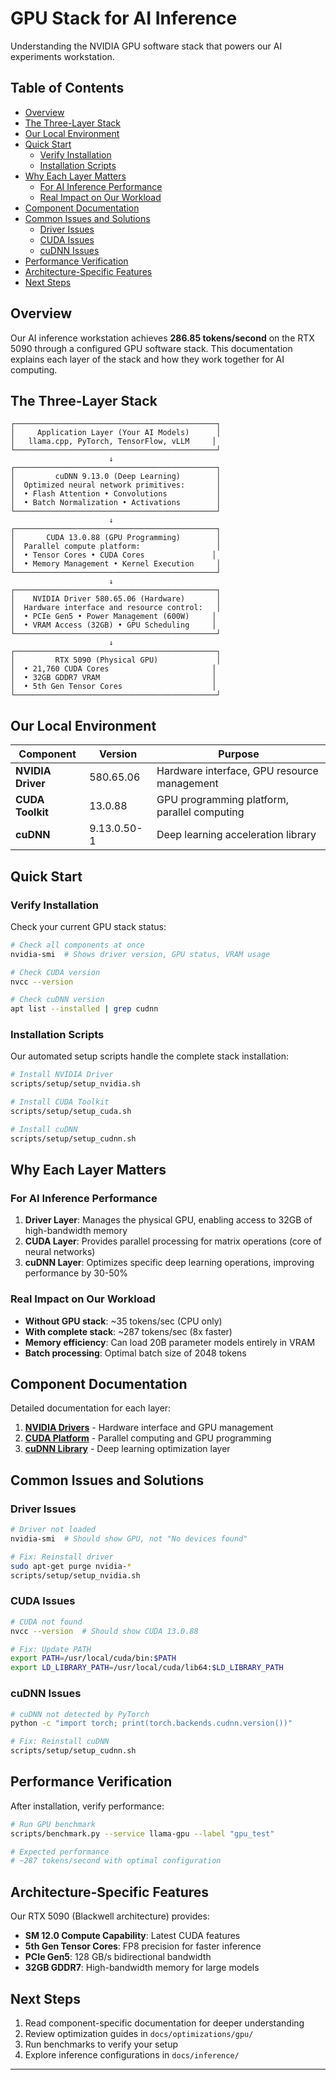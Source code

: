 # GPU Stack for AI Inference

Understanding the NVIDIA GPU software stack that powers our AI experiments workstation.

## Table of Contents

- [Overview](#overview)
- [The Three-Layer Stack](#the-three-layer-stack)
- [Our Local Environment](#our-local-environment)
- [Quick Start](#quick-start)
  - [Verify Installation](#verify-installation)
  - [Installation Scripts](#installation-scripts)
- [Why Each Layer Matters](#why-each-layer-matters)
  - [For AI Inference Performance](#for-ai-inference-performance)
  - [Real Impact on Our Workload](#real-impact-on-our-workload)
- [Component Documentation](#component-documentation)
- [Common Issues and Solutions](#common-issues-and-solutions)
  - [Driver Issues](#driver-issues)
  - [CUDA Issues](#cuda-issues)
  - [cuDNN Issues](#cudnn-issues)
- [Performance Verification](#performance-verification)
- [Architecture-Specific Features](#architecture-specific-features)
- [Next Steps](#next-steps)

## Overview

Our AI inference workstation achieves **286.85 tokens/second** on the RTX 5090 through a configured GPU software stack. This documentation explains each layer of the stack and how they work together for AI computing.

## The Three-Layer Stack

```
┌─────────────────────────────────────────────┐
│     Application Layer (Your AI Models)      │
│   llama.cpp, PyTorch, TensorFlow, vLLM     │
└─────────────────────────────────────────────┘
                      ↓
┌─────────────────────────────────────────────┐
│         cuDNN 9.13.0 (Deep Learning)        │
│  Optimized neural network primitives:       │
│  • Flash Attention • Convolutions           │
│  • Batch Normalization • Activations        │
└─────────────────────────────────────────────┘
                      ↓
┌─────────────────────────────────────────────┐
│       CUDA 13.0.88 (GPU Programming)        │
│  Parallel compute platform:                 │
│  • Tensor Cores • CUDA Cores               │
│  • Memory Management • Kernel Execution     │
└─────────────────────────────────────────────┘
                      ↓
┌─────────────────────────────────────────────┐
│    NVIDIA Driver 580.65.06 (Hardware)       │
│  Hardware interface and resource control:   │
│  • PCIe Gen5 • Power Management (600W)     │
│  • VRAM Access (32GB) • GPU Scheduling     │
└─────────────────────────────────────────────┘
                      ↓
┌─────────────────────────────────────────────┐
│         RTX 5090 (Physical GPU)             │
│  • 21,760 CUDA Cores                       │
│  • 32GB GDDR7 VRAM                         │
│  • 5th Gen Tensor Cores                    │
└─────────────────────────────────────────────┘
```

## Our Local Environment

| Component | Version | Purpose |
|-----------|---------|---------|
| **NVIDIA Driver** | 580.65.06 | Hardware interface, GPU resource management |
| **CUDA Toolkit** | 13.0.88 | GPU programming platform, parallel computing |
| **cuDNN** | 9.13.0.50-1 | Deep learning acceleration library |

## Quick Start

### Verify Installation

Check your current GPU stack status:

```bash
# Check all components at once
nvidia-smi  # Shows driver version, GPU status, VRAM usage

# Check CUDA version
nvcc --version

# Check cuDNN version
apt list --installed | grep cudnn
```

### Installation Scripts

Our automated setup scripts handle the complete stack installation:

```bash
# Install NVIDIA Driver
scripts/setup/setup_nvidia.sh

# Install CUDA Toolkit
scripts/setup/setup_cuda.sh

# Install cuDNN
scripts/setup/setup_cudnn.sh
```

## Why Each Layer Matters

### For AI Inference Performance

1. **Driver Layer**: Manages the physical GPU, enabling access to 32GB of high-bandwidth memory
2. **CUDA Layer**: Provides parallel processing for matrix operations (core of neural networks)
3. **cuDNN Layer**: Optimizes specific deep learning operations, improving performance by 30-50%

### Real Impact on Our Workload

- **Without GPU stack**: ~35 tokens/sec (CPU only)
- **With complete stack**: ~287 tokens/sec (8x faster)
- **Memory efficiency**: Can load 20B parameter models entirely in VRAM
- **Batch processing**: Optimal batch size of 2048 tokens

## Component Documentation

Detailed documentation for each layer:

1. **[NVIDIA Drivers](nvidia-drivers.md)** - Hardware interface and GPU management
2. **[CUDA Platform](cuda.md)** - Parallel computing and GPU programming
3. **[cuDNN Library](cudnn.md)** - Deep learning optimization layer

## Common Issues and Solutions

### Driver Issues
```bash
# Driver not loaded
nvidia-smi  # Should show GPU, not "No devices found"

# Fix: Reinstall driver
sudo apt-get purge nvidia-*
scripts/setup/setup_nvidia.sh
```

### CUDA Issues
```bash
# CUDA not found
nvcc --version  # Should show CUDA 13.0.88

# Fix: Update PATH
export PATH=/usr/local/cuda/bin:$PATH
export LD_LIBRARY_PATH=/usr/local/cuda/lib64:$LD_LIBRARY_PATH
```

### cuDNN Issues
```bash
# cuDNN not detected by PyTorch
python -c "import torch; print(torch.backends.cudnn.version())"

# Fix: Reinstall cuDNN
scripts/setup/setup_cudnn.sh
```

## Performance Verification

After installation, verify performance:

```bash
# Run GPU benchmark
scripts/benchmark.py --service llama-gpu --label "gpu_test"

# Expected performance
# ~287 tokens/second with optimal configuration
```

## Architecture-Specific Features

Our RTX 5090 (Blackwell architecture) provides:

- **SM 12.0 Compute Capability**: Latest CUDA features
- **5th Gen Tensor Cores**: FP8 precision for faster inference
- **PCIe Gen5**: 128 GB/s bidirectional bandwidth
- **32GB GDDR7**: High-bandwidth memory for large models

## Next Steps

1. Read component-specific documentation for deeper understanding
2. Review optimization guides in `docs/optimizations/gpu/`
3. Run benchmarks to verify your setup
4. Explore inference configurations in `docs/inference/`

---

